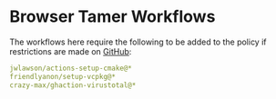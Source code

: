 # Browser Tamer Workflows

The workflows here require the following to be added to the policy if restrictions are made on [GitHub](https://github.com/joelvaneenwyk/browser-tamer/settings/actions):

```yaml
jwlawson/actions-setup-cmake@*
friendlyanon/setup-vcpkg@*
crazy-max/ghaction-virustotal@*
```
